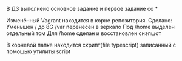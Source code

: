 
В ДЗ выполнено основное задание и первое задание со *

Изменённый Vagrant находится в корне репозитория.
Сделано:
	Уменьшен / до 8G
	/var перенесён в зеркало
	Под /home выделен отдельный том
	Для /home сделан и восстановлен снэпшот

В корневой папке находится скрипт(file typescript) записанный с помощью утилиты script
